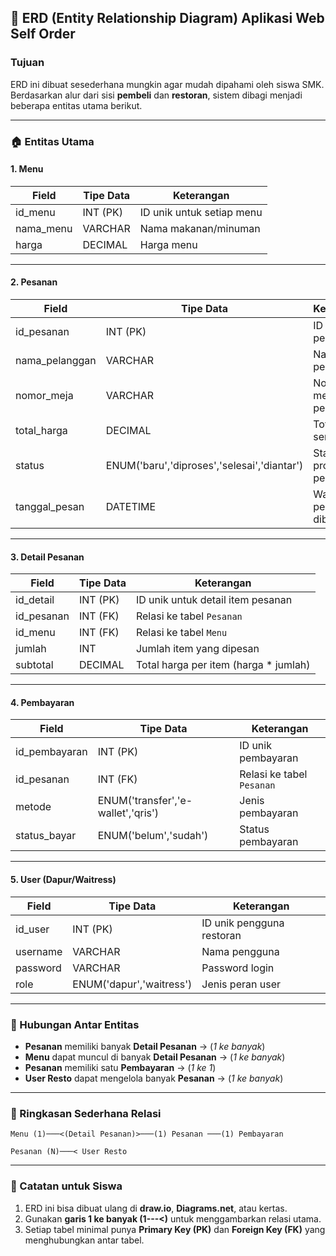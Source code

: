 ## 🧩 ERD (Entity Relationship Diagram) Aplikasi Web Self Order

### Tujuan

ERD ini dibuat sesederhana mungkin agar mudah dipahami oleh siswa SMK. Berdasarkan alur dari sisi **pembeli** dan **restoran**, sistem dibagi menjadi beberapa entitas utama berikut.

---

### 🏠 Entitas Utama

#### 1. **Menu**

| Field     | Tipe Data | Keterangan                  |
| --------- | --------- | --------------------------- |
| id_menu   | INT (PK)  | ID unik untuk setiap menu   |
| nama_menu | VARCHAR   | Nama makanan/minuman        |
| harga     | DECIMAL   | Harga menu                  |

---

#### 2. **Pesanan**

| Field          | Tipe Data                                   | Keterangan             |
| -------------- | ------------------------------------------- | ---------------------- |
| id_pesanan     | INT (PK)                                    | ID unik pesanan        |
| nama_pelanggan | VARCHAR                                     | Nama pembeli           |
| nomor_meja     | VARCHAR                                     | Nomor meja pelanggan   |
| total_harga    | DECIMAL                                     | Total harga semua item |
| status         | ENUM('baru','diproses','selesai','diantar') | Status proses pesanan  |
| tanggal_pesan  | DATETIME                                    | Waktu pesanan dibuat   |

---

#### 3. **Detail Pesanan**

| Field      | Tipe Data | Keterangan                            |
| ---------- | --------- | ------------------------------------- |
| id_detail  | INT (PK)  | ID unik untuk detail item pesanan     |
| id_pesanan | INT (FK)  | Relasi ke tabel `Pesanan`             |
| id_menu    | INT (FK)  | Relasi ke tabel `Menu`                |
| jumlah     | INT       | Jumlah item yang dipesan              |
| subtotal   | DECIMAL   | Total harga per item (harga * jumlah) |

---

#### 4. **Pembayaran**

| Field         | Tipe Data                          | Keterangan                            |
| ------------- | ---------------------------------- | ------------------------------------- |
| id_pembayaran | INT (PK)                           | ID unik pembayaran                    |
| id_pesanan    | INT (FK)                           | Relasi ke tabel `Pesanan`             |
| metode        | ENUM('transfer','e-wallet','qris') | Jenis pembayaran                      |
| status_bayar  | ENUM('belum','sudah')              | Status pembayaran                     |

---

#### 5. **User (Dapur/Waitress)**

| Field    | Tipe Data                        | Keterangan                |
| -------- | -------------------------------- | ------------------------- |
| id_user  | INT (PK)                         | ID unik pengguna restoran |
| username | VARCHAR                          | Nama pengguna             |
| password | VARCHAR                          | Password login            |
| role     | ENUM('dapur','waitress')         | Jenis peran user          |

---

### 🔗 Hubungan Antar Entitas

* **Pesanan** memiliki banyak **Detail Pesanan** → (*1 ke banyak*)
* **Menu** dapat muncul di banyak **Detail Pesanan** → (*1 ke banyak*)
* **Pesanan** memiliki satu **Pembayaran** → (*1 ke 1*)
* **User Resto** dapat mengelola banyak **Pesanan** → (*1 ke banyak*)

---

### 📘 Ringkasan Sederhana Relasi

```
Menu (1)───<(Detail Pesanan)>───(1) Pesanan ───(1) Pembayaran
                                            
Pesanan (N)───< User Resto
```

---

### 🧠 Catatan untuk Siswa

1. ERD ini bisa dibuat ulang di **draw.io**, **Diagrams.net**, atau kertas.
2. Gunakan **garis 1 ke banyak (1---<)** untuk menggambarkan relasi utama.
3. Setiap tabel minimal punya **Primary Key (PK)** dan **Foreign Key (FK)** yang menghubungkan antar tabel.
